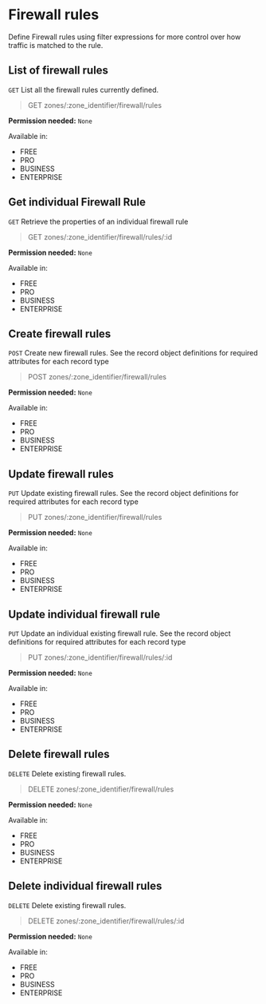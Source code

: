 # Firewall rules

Define Firewall rules using filter expressions for more control over how traffic is matched to the rule.

## List of firewall rules

`GET` List all the firewall rules currently defined.

> GET zones/:zone_identifier/firewall/rules

**Permission needed:** `None`

Available in:

* FREE
* PRO
* BUSINESS
* ENTERPRISE


## Get individual Firewall Rule

`GET` Retrieve the properties of an individual firewall rule

> GET zones/:zone_identifier/firewall/rules/:id

**Permission needed:** `None`

Available in:

* FREE
* PRO
* BUSINESS
* ENTERPRISE


## Create firewall rules

`POST` Create new firewall rules. See the record object definitions for required attributes for each record type

> POST zones/:zone_identifier/firewall/rules

**Permission needed:** `None`

Available in:

* FREE
* PRO
* BUSINESS
* ENTERPRISE


## Update firewall rules

`PUT` Update existing firewall rules. See the record object definitions for required attributes for each record type

> PUT zones/:zone_identifier/firewall/rules

**Permission needed:** `None`

Available in:

* FREE
* PRO
* BUSINESS
* ENTERPRISE


## Update individual firewall rule

`PUT` Update an individual existing firewall rule. See the record object definitions for required attributes for each record type

> PUT zones/:zone_identifier/firewall/rules/:id

**Permission needed:** `None`

Available in:

* FREE
* PRO
* BUSINESS
* ENTERPRISE


## Delete firewall rules

`DELETE` Delete existing firewall rules.

> DELETE zones/:zone_identifier/firewall/rules

**Permission needed:** `None`

Available in:

* FREE
* PRO
* BUSINESS
* ENTERPRISE


## Delete individual firewall rules

`DELETE` Delete existing firewall rules.

> DELETE zones/:zone_identifier/firewall/rules/:id

**Permission needed:** `None`

Available in:

* FREE
* PRO
* BUSINESS
* ENTERPRISE

